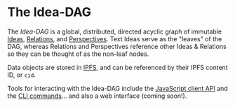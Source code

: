 # The Idea-DAG

The _Idea-DAG_ is a global, distributed, directed acyclic graph of immutable
[Ideas][Ideas], [Relations][Relations], and [Perspectives][Perspectives].  Text
Ideas serve as the "leaves" of the DAG, whereas Relations and Perspectives
reference other Ideas & Relations so they can be thought of as the non-leaf
nodes.

Data objects are stored in [IPFS][IPFS], and can be referenced by their IPFS
content ID, or `cid`.

Tools for interacting with the Idea-DAG include the [JavaScript client
API][idea-api] and the [CLI commands][idea-cli]... and also a web interface
(coming soon!).


[idea-api]: https://github.com/quaelin/idea/tree/main/packages/idea-api#readme
[idea-cli]: https://github.com/quaelin/idea/tree/main/packages/idea-cli#readme
[Ideas]: ./IDEAS.md
[IPFS]: https://ipfs.io
[Perspectives]: ./PERSPECTIVES.md
[Relations]: ./RELATIONS.md
